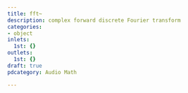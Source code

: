 ```yaml
---
title: fft~
description: complex forward discrete Fourier transform
categories:
- object
inlets:
  1st: {}
outlets:
  1st: {}
draft: true
pdcategory: Audio Math

---
```


